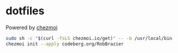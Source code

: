 # dotfiles

Powered by [chezmoi](https://www.chezmoi.io/)

```bash
sudo sh -c "$(curl -fsLS chezmoi.io/get)" -- -b /usr/local/bin 
chezmoi init --apply codeberg.org/RobBrazier
```
